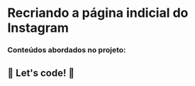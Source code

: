 # Recriando a página indicial do Instagram

### Conteúdos abordados no projeto:



## 🚀 Let's code! 🚀
